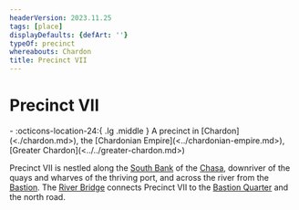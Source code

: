```yaml
---
headerVersion: 2023.11.25
tags: [place]
displayDefaults: {defArt: ''}
typeOf: precinct
whereabouts: Chardon
title: Precinct VII
---
```

# Precinct VII
<div class="grid cards ext-narrow-margin ext-one-column" markdown>
-    :octicons-location-24:{ .lg .middle } A precinct in [Chardon](<./chardon.md>), the [Chardonian Empire](<../chardonian-empire.md>), [Greater Chardon](<../../greater-chardon.md>)  
</div>


Precinct VII is nestled along the [South Bank](<./south-bank.md>) of the [Chasa](<../../../major-rivers/chasa-nahadi-watershed/chasa.md>), downriver of the quays and wharves of the thriving port, and across the river from the [Bastion](<./bastion-quarter.md>). The [River Bridge](<./river-bridge-chardon.md>) connects Precinct VII to the [Bastion Quarter](<./bastion-quarter.md>) and the north road. 